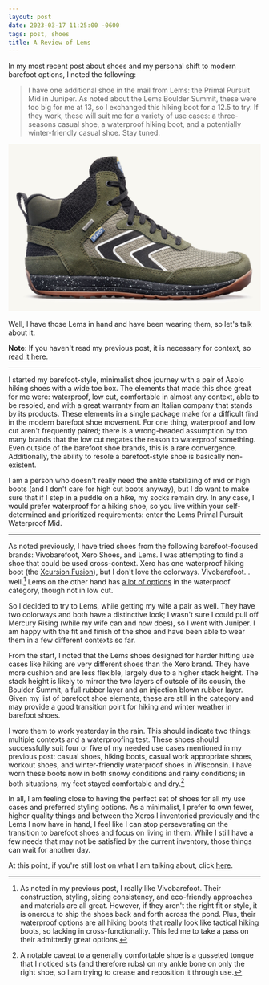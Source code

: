 ```yaml
---
layout: post
date: 2023-03-17 11:25:00 -0600
tags: post, shoes
title: A Review of Lems
---
```


In my most recent post about shoes and my personal shift to modern barefoot options, I noted the following:

> I have one additional shoe in the mail from Lems: the Primal Pursuit Mid in Juniper. As noted about the Lems Boulder Summit, these were too big for me at 13, so I exchanged this hiking boot for a 12.5 to try. If they work, these will suit me for a variety of use cases: a three-seasons casual shoe, a waterproof hiking boot, and a potentially winter-friendly casual shoe. Stay tuned.

![Lems, Primal Pursuit Mid Waterproof, Juniper](/assets/img/barefoot-shoes/lems-primal-mid-juniper.jpg)

Well, I have those Lems in hand and have been wearing them, so let's talk about it.

**Note**: If you haven't read my previous post, it is necessary for context, so [read it here](/2023/03/why-i-love-xero-shoes).

---

I started my barefoot-style, minimalist shoe journey with a pair of Asolo hiking shoes with a wide toe box. The elements that made this shoe great for me were: waterproof, low cut, comfortable in almost any context, able to be resoled, and with a great warranty from an Italian company that stands by its products. These elements in a single package make for a difficult find in the modern barefoot shoe movement. For one thing, waterproof and low cut aren't frequently paired; there is a wrong-headed assumption by too many brands that the low cut negates the reason to waterproof something. Even outside of the barefoot shoe brands, this is a rare convergence. Additionally, the ability to resole a barefoot-style shoe is basically non-existent.

I am a person who doesn't really need the ankle stabilizing of mid or high boots (and I don't care for high cut boots anyway), but I do want to make sure that if I step in a puddle on a hike, my socks remain dry. In any case, I would prefer waterproof for a hiking shoe, so you live within your self-determined and prioritized requirements: enter the Lems Primal Pursuit Waterproof Mid.

---

As noted previously, I have tried shoes from the following barefoot-focused brands: Vivobarefoot, Xero Shoes, and Lems. I was attempting to find a shoe that could be used cross-context. Xero has one waterproof hiking boot (the [Xcursion Fusion](https://xeroshoes.com/shop/boots/xcursion-men/)), but I don't love the colorways. Vivobarefoot... well.[^1] Lems on the other hand has [a lot of options](https://www.lemsshoes.com/blogs/news/comparison-lems-waterproof-boots) in the waterproof category, though not in low cut.

So I decided to try to Lems, while getting my wife a pair as well. They have two colorways and both have a distinctive look; I wasn't sure I could pull off Mercury Rising (while my wife can and now does), so I went with Juniper. I am happy with the fit and finish of the shoe and have been able to wear them in a few different contexts so far.

From the start, I noted that the Lems shoes designed for harder hitting use cases like hiking are very different shoes than the Xero brand. They have more cushion and are less flexible, largely due to a higher stack height. The stack height is likely to mirror the two layers of outsole of its cousin, the Boulder Summit, a full rubber layer and an injection blown rubber layer. Given my list of barefoot shoe elements, these are still in the category and may provide a good transition point for hiking and winter weather in barefoot shoes.

I wore them to work yesterday in the rain. This should indicate two things: multiple contexts and a waterproofing test. These shoes should successfully suit four or five of my needed use cases mentioned in my previous post: casual shoes, hiking boots, casual work appropriate shoes, workout shoes, and winter-friendly waterproof shoes in Wisconsin. I have worn these boots now in both snowy conditions and rainy conditions; in both situations, my feet stayed comfortable and dry.[^2]

In all, I am feeling close to having the perfect set of shoes for all my use cases and preferred styling options. As a minimalist, I prefer to own fewer, higher quality things and between the Xeros I inventoried previously and the Lems I now have in hand, I feel like I can stop perseverating on the transition to barefoot shoes and focus on living in them. While I still have a few needs that may not be satisfied by the current inventory, those things can wait for another day.

At this point, if you're still lost on what I am talking about, click [here](/2023/03/why-i-love-xero-shoes).


[^1]: As noted in my previous post, I really like Vivobarefoot. Their construction, styling, sizing consistency, and eco-friendly approaches and materials are all great. However, if they aren't the right fit or style, it is onerous to ship the shoes back and forth across the pond. Plus, their waterproof options are all hiking boots that really look like tactical hiking boots, so lacking in cross-functionality. This led me to take a pass on their admittedly great options.
[^2]: A notable caveat to a generally comfortable shoe is a gusseted tongue that I noticed sits (and therefore rubs) on my ankle bone on only the right shoe, so I am trying to crease and reposition it through use.